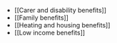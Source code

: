 - [[Carer and disability benefits]]
- [[Family benefits]]
- [[Heating and housing benefits]]
- [[Low income benefits]]
